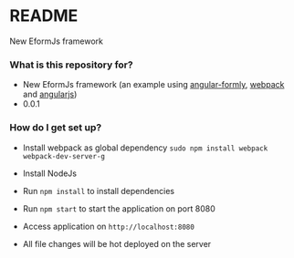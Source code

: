 # README #

New EformJs framework  
### What is this repository for? ###

* New EformJs framework (an example using [angular-formly](http://angular-formly.com), [webpack](http://webpack.github.io) and [angularjs](http://angularjs.org)) 
* 0.0.1

### How do I get set up? ###

* Install webpack as global dependency
`sudo npm install webpack webpack-dev-server-g`

* Install NodeJs
* Run `npm install` to install dependencies
* Run `npm start` to start the application on port 8080
* Access application on `http://localhost:8080`
* All file changes will be hot deployed on the server
